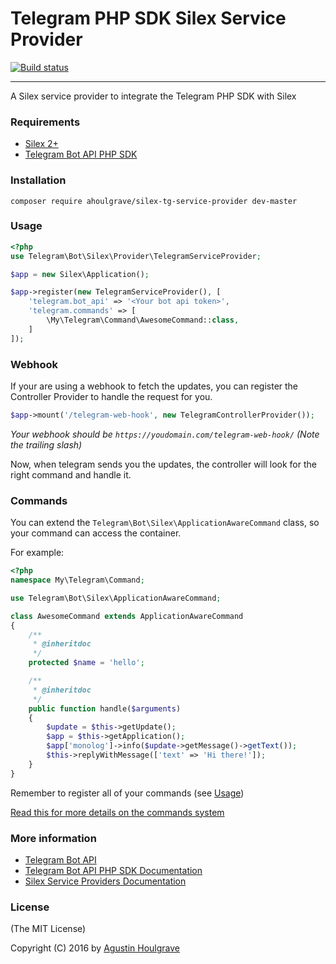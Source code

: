 # Telegram PHP SDK Silex Service Provider
<a href="https://travis-ci.org/ahoulgrave/telegram-silex-provider"><img src="https://travis-ci.org/ahoulgrave/telegram-silex-provider.svg?branch=master" alt="Build status"></a>

---
A Silex service provider to integrate the Telegram PHP SDK with Silex
### <a name="requirements">Requirements</a>

 - [Silex 2+](http://silex.sensiolabs.org/)
 - [Telegram Bot API PHP SDK](https://telegram-bot-sdk.readme.io/)

### <a name="installation">Installation</a>

```
composer require ahoulgrave/silex-tg-service-provider dev-master
```

### <a name="usage">Usage</a>

```php
<?php
use Telegram\Bot\Silex\Provider\TelegramServiceProvider;

$app = new Silex\Application();

$app->register(new TelegramServiceProvider(), [
    'telegram.bot_api' => '<Your bot api token>',
    'telegram.commands' => [
        \My\Telegram\Command\AwesomeCommand::class,
    ]
]);
```

### <a name="webhook">Webhook</a>

If your are using a webhook to fetch the updates, you can register the Controller Provider to handle the request for you.

```php
$app->mount('/telegram-web-hook', new TelegramControllerProvider());
```

*Your webhook should be `https://youdomain.com/telegram-web-hook/` (Note the trailing slash)*

Now, when telegram sends you the updates,  the controller will look for the right command and handle it.

### <a name="commands">Commands</a>

You can extend the `Telegram\Bot\Silex\ApplicationAwareCommand` class, so your command can access the container.

For example:

```php
<?php
namespace My\Telegram\Command;

use Telegram\Bot\Silex\ApplicationAwareCommand;

class AwesomeCommand extends ApplicationAwareCommand
{
    /**
     * @inheritdoc
     */
    protected $name = 'hello';

    /**
     * @inheritdoc
     */
    public function handle($arguments)
    {
        $update = $this->getUpdate();
        $app = $this->getApplication();
        $app['monolog']->info($update->getMessage()->getText());
        $this->replyWithMessage(['text' => 'Hi there!']);
    }
}

```

Remember to register all of your commands (see [Usage](#usage))

[Read this for more details on the commands system](https://telegram-bot-sdk.readme.io/docs/commands-system)

### <a name="more-information">More information</a>

 - [Telegram Bot API](https://core.telegram.org/bots/api)
 - [Telegram Bot API PHP SDK Documentation](https://telegram-bot-sdk.readme.io/)
 - [Silex Service Providers Documentation](http://silex.sensiolabs.org/doc/master/providers.html)

### <a name="license">License</a>

(The MIT License)

Copyright (C) 2016 by [Agustin Houlgrave](mailto:a.houlgrave@gmail.com)
